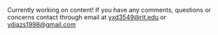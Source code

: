 Currently working on content! If you have any comments, questions or concerns contact through email at yxd3549@rit.edu or ydiazs1998@gmail.com
